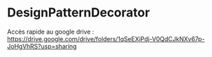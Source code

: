 # DesignPatternDecorator

Accès rapide au google drive :
https://drive.google.com/drive/folders/1qSeEXjPdj-V0QdCJkNXv67p-JoHgVhRS?usp=sharing

